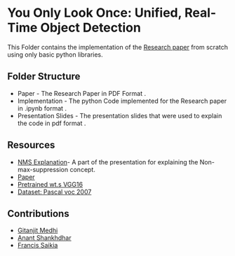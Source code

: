 # You Only Look Once: Unified, Real-Time Object Detection

This Folder contains the implementation of the [Research paper](https://arxiv.org/pdf/1506.02640.pdf) from scratch using only basic python libraries.

## Folder Structure
* Paper - The Research Paper in PDF Format .
* Implementation - The python Code implemented for the Research paper in .ipynb format .
* Presentation Slides - The presentation slides that were used to explain the code in pdf format .

## Resources
- [NMS Explanation](https://drive.google.com/file/d/1ys4KrGIc3QNysJukXjL0FxrLgOMbTZMN/view?usp=sharing)- A part of the presentation for explaining the Non-max-suppression concept. 
- [Paper](https://arxiv.org/pdf/1506.02640.pdf)
- [Pretrained wt.s VGG16](https://drive.google.com/open?id=1LTptCY96ABAUlJHUJq6MhqNrDQN7JfQP)
- [Dataset: Pascal voc 2007](https://pjreddie.com/media/files/VOCtrainval_06-Nov-2007.tar)

## Contributions
- [Gitanjit Medhi](https://github.com/Gitanjit)
- [Anant Shankhdhar](https://github.com/AnantShankhdhar)
- [Francis Saikia](https://github.com/Francode007)

